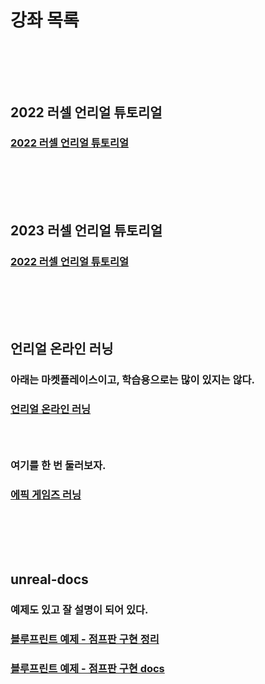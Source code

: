 # 강좌 목록
### <br/><br/><br/>

## 2022 러셀 언리얼 튜토리얼
### [2022 러셀 언리얼 튜토리얼](https://github.com/Shin-jongwhan/unreal_engine/tree/main/learning/2022_unreal_with_russell)
### <br/><br/><br/>

## 2023 러셀 언리얼 튜토리얼
### [2022 러셀 언리얼 튜토리얼](#)
### <br/><br/><br/>

## 언리얼 온라인 러닝
### 아래는 마켓플레이스이고, 학습용으로는 많이 있지는 않다.
### [언리얼 온라인 러닝](https://www.unrealengine.com/marketplace/ko/content-cat/assets/onlinelearning?count=20&sortBy=effectiveDate&sortDir=DESC&start=20)
### <br/>

### 여기를 한 번 둘러보자.
### [에픽 게임즈 러닝](https://dev.epicgames.com/community/unreal-engine/learning)
### <br/><br/><br/>

## unreal-docs
### 예제도 있고 잘 설명이 되어 있다.
### [블루프린트 예제 - 점프판 구현 정리](https://github.com/Shin-jongwhan/unreal_engine/tree/main/learning/unreal_docs/bluprints/jump_slate)
### [블루프린트 예제 - 점프판 구현 docs](https://docs.unrealengine.com/5.2/ko/quick-start-guide-for-blueprints-visual-scripting-in-unreal-engine/)
### <br/><br/><br/>



